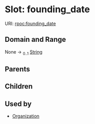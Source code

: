 
# Slot: founding_date




URI: [rpoc:founding_date](https://pub.tech/schema/rpoc/founding_date)


## Domain and Range

None &#8594;  <sub>0..1</sub> [String](types/String.md)

## Parents


## Children


## Used by

 * [Organization](Organization.md)
